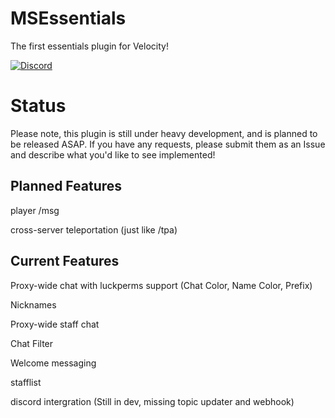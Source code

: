 # MSEssentials
The first essentials plugin for Velocity!

[![Discord](https://img.shields.io/discord/619325430431875072?style=for-the-badge)](https://discord.gg/6cXUEQJ)

# Status
Please note, this plugin is still under heavy development, and is planned to be released ASAP.
If you have any requests, please submit them as an Issue and describe what you'd like to see implemented!

## Planned Features
player /msg

cross-server teleportation (just like /tpa)

## Current Features
Proxy-wide chat with luckperms support (Chat Color, Name Color, Prefix)

Nicknames

Proxy-wide staff chat

Chat Filter

Welcome messaging

stafflist

discord intergration (Still in dev, missing topic updater and webhook)
